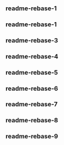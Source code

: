 ### readme-rebase-1
### readme-rebase-1
### readme-rebase-3
### readme-rebase-4
### readme-rebase-5
### readme-rebase-6
### readme-rebase-7
### readme-rebase-8
### readme-rebase-9